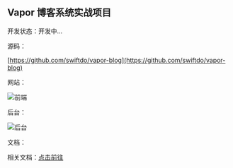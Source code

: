 ## Vapor 博客系统实战项目

开发状态：开发中...

源码：

[https://github.com/swiftdo/vapor-blog](https://github.com/swiftdo/vapor-blog)

网站：

![前端](https://github.com/swiftdo/vapor-blog/assets/12316547/c1df733b-5469-47c8-b213-b51d81130003)

后台：

![后台](https://github.com/swiftdo/vapor-blog/assets/12316547/553c87f9-1d66-4a9d-8ecb-c95fb2c9db9c)

文档：

相关文档：[点击前往](https://github.com/swiftdo/vapor-blog/wiki)

